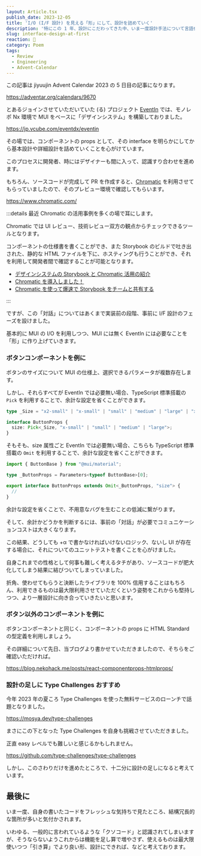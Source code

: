 ```yaml
---
layout: Article.tsx
publish_date: 2023-12-05
title: 'I/O (I/F 設計) を見える「形」にして、設計を詰めていく'
description: '特にこの 1 年、設計にこだわってきた中、いま一度設計手法について言語化してみました。'
slug: interface-design-at-first
reaction: 🍜
category: Poem
tags:
  - Review
  - Engineering
  - Advent-Calendar
---
```


この記事は jiyuujin Advent Calendar 2023 の 5 日目の記事になります。

https://adventar.org/calendars/9670

とあるジョインさせていただいていた (る) プロジェクト [EventIn](https://jp.vcube.com/eventdx/eventin) では、モノレポ Nx 環境で MUI をベースに「デザインシステム」を構築しておりました。

https://jp.vcube.com/eventdx/eventin

その場では、コンポーネントの props として、その interface を明らかにしてから基本設計や詳細設計を詰めていくことを心がけています。

このプロセスに開発者、時にはデザイナーも間に入って、認識すり合わせを進めます。

もちろん、ソースコードが完成して PR を作成すると、[Chromatic](https://www.chromatic.com/) を利用させてもらっていましたので、そのプレビュー環境で確認してもらいます。

https://www.chromatic.com/

:::details 最近 Chromatic の活用事例を多くの場で耳にします。

Chromatic では UI レビュー、技術レビュー双方の観点からチェックできるツールとなります。

コンポーネントの仕様書を書くことができ、また Storybook のビルドで吐き出された、静的な HTML ファイルを下に、ホスティングも行うことができ、それを利用して開発者間で確認することが可能となります。

- [デザインシステムの Storybook と Chromatic 活用の紹介](https://zenn.dev/sakito/articles/7a7c2e0800cf69)
- [Chromatic を導入しました！](https://zenn.dev/fullyou/articles/3b2d1bd1e6ce79)
- [Chromatic を使って爆速で Storybook をチームと共有する](https://dev.classmethod.jp/articles/chromatic-storybook-review-and-deploy/)

:::

ですが、この「対話」についてはあくまで実装前の段階、事前に I/F 設計のフェーズを設けました。

基本的に MUI の I/O を利用しつつ、MUI には無く EventIn には必要なことを「形」に作り上げていきます。

### ボタンコンポーネントを例に

ボタンのサイズについて MUI の仕様上、選択できるパラメータが複数存在します。

しかし、それらすべてが EventIn では必要無い場合、TypeScript 標準搭載の `Pick` を利用することで、余計な設定を省くことができます。

```ts
type _Size = "x2-small" | "x-small" | "small" | "medium" | "large" | "x-large" | "x2-large";

interface ButtonProps {
  size: Pick<_Size, "x-small" | "small" | "medium" | "large">;
}
```

そもそも、size 属性ごと EventIn では必要無い場合、こちらも TypeScript 標準搭載の `Omit` を利用することで、余計な設定を省くことができます。

```ts
import { ButtonBase } from "@mui/material";

type _ButtonProps = Parameters<typeof ButtonBase>[0];

export interface ButtonProps extends Omit<_ButtonProps, "size"> {
  //
}
```

余計な設定を省くことで、不用意なバグを生むことの低減に繋がります。

そして、余計かどうかを判断するには、事前の「対話」が必要でコミュニケーションコストは大きくなります。

この結果、どうしても +α で書かなければいけないロジック、ないし UI が存在する場合に、それについてのユニットテストを書くことを心がけました。

自身これまでの性格として何事も難しく考えるタチがあり、ソースコードが肥大化してしまう結果に結びついてしまっていました。

折角、使わせてもらうと決断したライブラリを 100% 信用することはもちろん、利用できるものは最大限利用させていただくという姿勢をこれからも堅持しつつ、より一層設計に向き合っていきたいと思います。

### ボタン以外のコンポーネントを例に

ボタンコンポーネントと同じく、コンポーネントの props に HTML Standard の型定義を利用しましょう。

その詳細について先日、当ブログより書かせていただきましたので、そちらをご確認いただければ。

https://blog.nekohack.me/posts/react-componentprops-htmlprops/

### 設計の足しに Type Challenges おすすめ

今年 2023 年の夏ころ Type Challenges を使った無料サービスのローンチで話題となりました。

https://mosya.dev/type-challenges

まさにこの下となった Type Challenges を自身も挑戦させていただきました。

正直 easy レベルでも難しいと感じるかもしれません。

https://github.com/type-challenges/type-challenges

しかし、このさわりだけを進めたところで、十二分に設計の足しになると考えています。

## 最後に

いま一度、自身の書いたコードをフレッシュな気持ちで見たところ、結構冗長的な箇所が多いと気付かされます。

いわゆる、一般的に言われているような「クソコード」と認識されてしまいますが、そうならないようこれからは機能を足し算で増やさず、使えるものは最大限使いつつ「引き算」でより良い形、設計にできれば、などと考えております。
